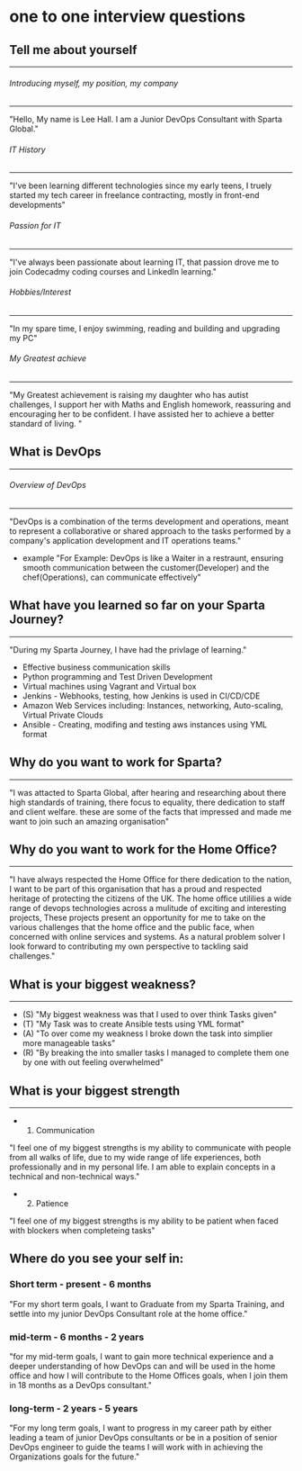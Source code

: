 # one to one interview questions

## Tell me about yourself
---
###### Introducing myself, my position, my company
---
"Hello, My name is Lee Hall. I am a Junior DevOps Consultant with Sparta Global."

###### IT History
---
"I've been learning different technologies since my early teens, I truely started my tech career in freelance contracting, mostly in front-end developments"

###### Passion for IT
---
"I've always been passionate about learning IT, that passion drove me to join Codecadmy coding courses and LinkedIn learning."

###### Hobbies/Interest
---
"In my spare time, I enjoy swimming, reading and building and upgrading my PC"

###### My Greatest achieve
---
"My Greatest achievement is raising my daughter who has autist challenges, I support her with Maths and English homework, reassuring and encouraging her to be confident. I have assisted her to achieve a better standard of living. "

## What is DevOps
---
###### Overview of DevOps
---
"DevOps is a combination of the terms development and operations, meant to represent a collaborative or shared approach to the tasks performed by a company's application development and IT operations teams."

- example
"For Example: DevOps is like a Waiter in a restraunt, ensuring smooth communication between the customer(Developer) and the chef(Operations), can communicate effectively"

## What have you learned so far on your Sparta Journey?
---
"During my Sparta Journey, I have had the privlage of learning." 
- Effective business communication skills
- Python programming and Test Driven Development
- Virtual machines using Vagrant and Virtual box
- Jenkins - Webhooks, testing, how Jenkins is used in CI/CD/CDE
- Amazon Web Services including: Instances, networking, Auto-scaling, Virtual Private Clouds 
- Ansible - Creating, modifing and testing aws instances using YML format 

## Why do you want to work for Sparta?
---
"I was attacted to Sparta Global, after hearing and researching about there high standards of training, there focus to equality, there dedication to staff and client welfare. these are some of the facts that impressed and made me want to join such an amazing organisation"

## Why do you want to work for the Home Office?
---
"I have always respected the Home Office for there dedication to the nation, I want to be part of this organisation that has a proud and respected heritage of protecting the citizens of the UK. The home office utililies a wide range of devops technologies across a mulitude of exciting and interesting projects, These projects present an opportunity for me to take on the various challenges that the home office and the public face, when concerned with online services and systems. As a natural problem solver I look forward to contributing my own perspective to tackling said challenges."

## What is your biggest weakness?
---
- (S) "My biggest weakness was that I used to over think Tasks given"
- (T) "My Task was to create Ansible tests using YML format"
- (A) "To over come my weakness I broke down the task into simplier more manageable tasks"
- (R) "By breaking the into smaller tasks I managed to complete them one by one with out feeling overwhelmed"

## What is your biggest strength
---
- 1. Communication

"I feel one of my biggest strengths is my ability to communicate with people from all walks of life, due to my wide range of life experiences, both professionally and in my personal life. I am able to explain concepts in a technical and non-technical ways."

- 2. Patience

"I feel one of my biggest strengths is my ability to be patient when faced with blockers when completeing tasks"

## Where do you see your self in:

### Short term - present - 6 months
"For my short term goals, I want to Graduate from my Sparta Training, and settle into my junior DevOps Consultant role at the home office."

### mid-term - 6 months - 2 years
"for my mid-term goals, I want to gain more technical experience and a deeper understanding of how DevOps can and will be used in the home office and how I will contribute to the Home Offices goals,  when I join them in 18 months as a DevOps consultant."


### long-term - 2 years - 5 years
"For my long term goals, I want to progress in my career path by either leading a team of junior DevOps consultants or be in a position of senior DevOps engineer to guide the teams I will work with in achieving the Organizations goals for the future."
